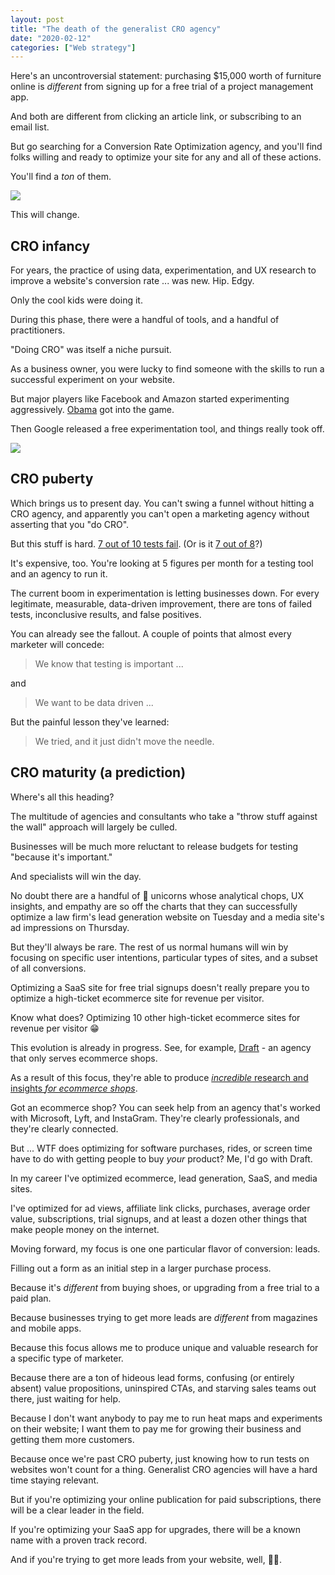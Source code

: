```yaml
---
layout: post
title: "The death of the generalist CRO agency"
date: "2020-02-12"
categories: ["Web strategy"]
---
```


Here's an uncontroversial statement: purchasing $15,000 worth of furniture online is _different_ from signing up for a free trial of a project management app.

And both are different from clicking an article link, or subscribing to an email list.

But go searching for a Conversion Rate Optimization agency, and you'll find folks willing and ready to optimize your site for any and all of these actions.

You'll find a _ton_ of them.

![](/images/Screen-Shot-2020-02-11-at-1.28.27-PM.png)

This will change.

## CRO infancy

For years, the practice of using data, experimentation, and UX research to improve a website's conversion rate ... was new. Hip. Edgy.

Only the cool kids were doing it.

During this phase, there were a handful of tools, and a handful of practitioners.

"Doing CRO" was itself a niche pursuit.

As a business owner, you were lucky to find someone with the skills to run a successful experiment on your website.

But major players like Facebook and Amazon started experimenting aggressively. [Obama](https://blog.optimizely.com/2010/11/29/how-obama-raised-60-million-by-running-a-simple-experiment/) got into the game.

Then Google released a free experimentation tool, and things really took off.

![](/images/Screen-Shot-2020-02-11-at-1.37.21-PM.png)

## CRO puberty

Which brings us to present day. You can't swing a funnel without hitting a CRO agency, and apparently you can't open a marketing agency without asserting that you "do CRO".

But this stuff is hard. [7 out of 10 tests fail](https://blog.convert.com/seven-out-of-ten-of-all-ab-tests-fail.html). (Or is it [7 out of 8](https://vwo.com/blog/a-b-testing-tips/)?)

It's expensive, too. You're looking at 5 figures per month for a testing tool and an agency to run it.

The current boom in experimentation is letting businesses down. For every legitimate, measurable, data-driven improvement, there are tons of failed tests, inconclusive results, and false positives.

You can already see the fallout. A couple of points that almost every marketer will concede:

> We know that testing is important ...

and

> We want to be data driven ...

But the painful lesson they've learned:

> We tried, and it just didn't move the needle.

## CRO maturity (a prediction)

Where's all this heading?

The multitude of agencies and consultants who take a "throw stuff against the wall" approach will largely be culled.

Businesses will be much more reluctant to release budgets for testing "because it's important."

And specialists will win the day.

No doubt there are a handful of 🦄 unicorns whose analytical chops, UX insights, and empathy are so off the charts that they can successfully optimize a law firm's lead generation website on Tuesday and a media site's ad impressions on Thursday.

But they'll always be rare. The rest of us normal humans will win by focusing on specific user intentions, particular types of sites, and a subset of all conversions.

Optimizing a SaaS site for free trial signups doesn't really prepare you to optimize a high-ticket ecommerce site for revenue per visitor.

Know what does? Optimizing 10 other high-ticket ecommerce sites for revenue per visitor 😁

This evolution is already in progress. See, for example, [Draft](https://draft.nu/) - an agency that only serves ecommerce shops.

As a result of this focus, they're able to produce [_incredible_ research and insights _for ecommerce shops_](https://draft.nu/analysis/).

Got an ecommerce shop? You can seek help from an agency that's worked with Microsoft, Lyft, and InstaGram. They're clearly professionals, and they're clearly connected.

But ... WTF does optimizing for software purchases, rides, or screen time have to do with getting people to buy _your_ product? Me, I'd go with Draft.

In my career I've optimized ecommerce, lead generation, SaaS, and media sites.

I've optimized for ad views, affiliate link clicks, purchases, average order value, subscriptions, trial signups, and at least a dozen other things that make people money on the internet.

Moving forward, my focus is one one particular flavor of conversion: leads.

Filling out a form as an initial step in a larger purchase process.

Because it's _different_ from buying shoes, or upgrading from a free trial to a paid plan.

Because businesses trying to get more leads are _different_ from magazines and mobile apps.

Because this focus allows me to produce unique and valuable research for a specific type of marketer.

Because there are a ton of hideous lead forms, confusing (or entirely absent) value propositions, uninspired CTAs, and starving sales teams out there, just waiting for help.

Because I don't want anybody to pay me to run heat maps and experiments on their website; I want them to pay me for growing their business and getting them more customers.

Because once we're past CRO puberty, just knowing how to run tests on websites won't count for a thing. Generalist CRO agencies will have a hard time staying relevant.

But if you're optimizing your online publication for paid subscriptions, there will be a clear leader in the field.

If you're optimizing your SaaS app for upgrades, there will be a known name with a proven track record.

And if you're trying to get more leads from your website, well, 👋😁.
